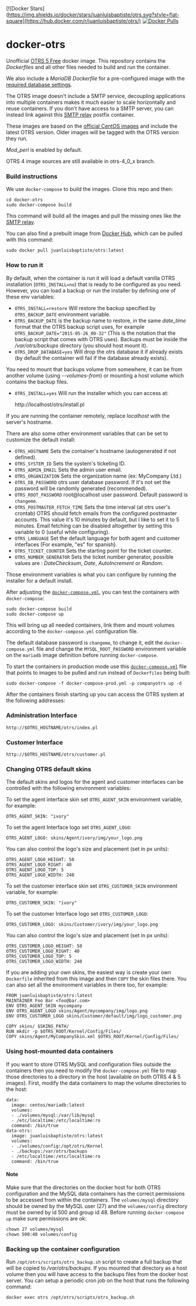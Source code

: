 [![Docker Stars](https://img.shields.io/docker/stars/juanluisbaptiste/otrs.svg?style=flat-square](https://hub.docker.com/r/juanluisbaptiste/otrs/)
[![Docker Pulls](https://img.shields.io/docker/pulls/juanluisbaptiste/otrs.svg?style=flat-square)](https://hub.docker.com/r/juanluisbaptiste/otrs/)

# docker-otrs
Unofficial [OTRS 5 Free](http://www.otrs.com/software/) docker image. This repository contains the
*Dockerfiles* and all other files needed to build and run the container.

We also include a *MariaDB Dockerfile* for a pre-configured image with the [required database settings](http://otrs.github.io/doc/manual/admin/stable/en/html/installation.html).

The OTRS image doesn't include a SMTP service, decoupling applications into multiple containers makes it 
much easier to scale horizontally and reuse containers. If you don't have access to a SMTP server, you 
can instead link against this [SMTP relay](https://github.com/juanluisbaptiste/docker-postfix) postfix container.

These images are based on the [official CentOS images](https://registry.hub.docker.com/_/centos/) and 
include the latest OTRS version. Older images will be tagged with the OTRS version they run. 

*Mod_perl* is enabled by default.

OTRS 4 image sources are still available in otrs-4_0_x branch.

### Build instructions

We use `docker-compose` to build the images. Clone this repo and then:

    cd docker-otrs
    sudo docker-compose build

This command will build all the images and pull the missing ones like the [SMTP relay](https://github.com/juanluisbaptiste/docker-postfix).

You can also find a prebuilt image from [Docker Hub](https://registry.hub.docker.com/u/juanluisbaptiste/otrs/), 
which can be pulled with this command:

    sudo docker pull juanluisbaptiste/otrs:latest

### How to run it

By default, when the container is run it will load a default vanilla OTRS 
installation (`OTRS_INSTALL=no`) that is ready to be configured as you need. However, you can load 
a backup or run the installer by defining one of these env variables:

* `OTRS_INSTALL=restore` Will restore the backup specified by `OTRS_BACKUP_DATE` 
environment variable. 
* `OTRS_BACKUP_DATE` is the backup name to restore, in the same *date_time* format that the OTRS backup
script uses, for example `OTRS_BACKUP_DATE="2015-05-26_00-32"` (This is the notation that the backup script that comes with OTRS uses). Backups must be inside the */var/otrs/backups* directory (you should host mount it).
* `OTRS_DROP_DATABASE=yes` Will drop the otrs database it if already exists (by default the container will fail if the database already exists).

You need to mount that backups volume from somewhere, it can be from another volume (using *--volumes-from*) or mounting 
a host volume which contains the backup files.

* `OTRS_INSTALL=yes` Will run the installer which you can access at:

    http://localhost/otrs/install.pl

If you are running the container remotely, replace *localhost* with the server's hostname. 

There are also some other environment variables that can be set to customize
the default install:

* `OTRS_HOSTNAME` Sets the container's hostname (autogenerated if not defined).
* `OTRS_SYSTEM_ID` Sets the system's ticketing ID.
* `OTRS_ADMIN_EMAIL` Sets the admin user email.
* `OTRS_ORGANIZATION` Sets the organization name (ex: MyCompany Ltd.)
* `OTRS_DB_PASSWORD` otrs user database password. If it's not set the password will be randomly generated (recommended).
* `OTRS_ROOT_PASSWORD` root@localhost user password. Default password is `changeme`.
* `OTRS_POSTMASTER_FETCH_TIME` Sets the time interval (at otrs user's crontab) OTRS should fetch emails from the configured postmaster accounts. This value it's 10 minutes by default, but I like to set it to 5 minutes. Email fetching can be disabled altogether by setting this variable to 0 (useful while configuring).
* `OTRS_LANGUAGE` Set the default language for both agent and customer interfaces (For example, "es" for spanish).
* `OTRS_TICKET_COUNTER` Sets the starting point for the ticket counter.
* `OTRS_NUMBER_GENERATOR` Sets the ticket number generator, possible values are : *DateChecksum*, *Date*, *AutoIncrement* or *Random*.


Those environment variables is what you can configure by running the installer for a default install.

After adjusting the [`docker-compose.yml`](https://github.com/juanluisbaptiste/docker-otrs/blob/master/docker-compose-prod.yml), you can test the containers with `docker-compose`:

    sudo docker-compose build
    sudo docker-compose up

This will bring up all needed containers, link them and mount volumes according 
to the `docker-compose.yml` configuration file. 

The default database password is `changeme`, to change it, edit the `docker-compose.yml` file and change the 
`MYSQL_ROOT_PASSWORD` environment variable on the `mariadb` image definition before 
running `docker-compose`.

To start the containers in production mode use this [`docker-compose.yml`](https://github.com/juanluisbaptiste/docker-otrs/blob/master/docker-compose-prod.yml) file that points to images to be pulled and run instead of `Dockerfiles` being built:

    sudo docker-compose -f docker-compose-prod.yml -p companyotrs up -d

After the containers finish starting up you can access the OTRS system at the following
addresses:

### Administration Interface
    http://$OTRS_HOSTNAME/otrs/index.pl
    
### Customer Interface
    http://$OTRS_HOSTNAME/otrs/customer.pl

### Changing OTRS default skins

The default skins and logos for the agent and customer interfaces can be controlled with the following
environment variables:

To set the agent interface skin set `OTRS_AGENT_SKIN` environment variable, for example:

    OTRS_AGENT_SKIN: "ivory"

To set the agent Interface logo set `OTRS_AGENT_LOGO`:

    OTRS_AGENT_LOGO: skins/Agent/ivory/img/your_logo.png

You can also control the logo's size and placement (set in px units):

    OTRS_AGENT_LOGO_HEIGHT: 50
    OTRS_AGENT_LOGO_RIGHT: 40
    OTRS_AGENT_LOGO_TOP: 5
    OTRS_AGENT_LOGO_WIDTH: 240

To set the customer interface skin set `OTRS_CUSTOMER_SKIN` environment variable, for example:

    OTRS_CUSTOMER_SKIN: "ivory"

To set the customer Interface logo set `OTRS_CUSTOMER_LOGO`:

    OTRS_CUSTOMER_LOGO: skins/Customer/ivory/img/your_logo.png

You can also control the logo's size and placement (set in px units):

    OTRS_CUSTOMER_LOGO_HEIGHT: 50
    OTRS_CUSTOMER_LOGO_RIGHT: 40
    OTRS_CUSTOMER_LOGO_TOP: 5
    OTRS_CUSTOMER_LOGO_WIDTH: 240


If you are adding your own skins, the easiest way is create your own `Dockerfile` inherited from this image and then `COPY` the skin files there. You can also set all the environment variables in there too, for example:

    FROM juanluisbaptiste/otrs:latest
    MAINTAINER Foo Bar <foo@bar.com>
    ENV OTRS_AGENT_SKIN mycompany
    ENV OTRS_AGENT_LOGO skins/Agent/mycompany/img/logo.png
    ENV OTRS_CUSTOMER_LOGO skins/Customer/default/img/logo_customer.png

    COPY skins/ $SKINS_PATH/
    RUN mkdir -p $OTRS_ROOT/Kernel/Config/Files/
    COPY skins/Agent/MyCompanySkin.xml $OTRS_ROOT/Kernel/Config/Files/

### Using host-mounted data containers

If you want to store OTRS MySQL and configuration files outside the containers then you need to modify the `docker-compose.yml` file to map those directories to a directory in the host (available on both OTRS 4 & 5 images). First, modify the data containers to map the volume directories to the host:

    data:
      image: centos/mariadb:latest
      volumes:
      - ./volumes/mysql:/var/lib/mysql
      - /etc/localtime:/etc/localtime:ro
      command: /bin/true
    data-otrs:
      image: juanluisbaptiste/otrs:latest
      volumes:
      - ./volumes/config:/opt/otrs/Kernel
      - ./backups:/var/otrs/backups
      - /etc/localtime:/etc/localtime:ro
      command: /bin/true

#### Note ####
Make sure that the directories on the docker host for both OTRS configuration and the MySQL data containers has the correct permissions to be accessed from within the containers. The `volumes/mysql` directory should be owned by the MySQL user (27) and the `volumes/config` directory must be owned by id 500 and group id 48. Before running `docker-compose up` make sure permissions are ok:

    chown 27 volumes/mysql
    chown 500:48 volumes/config

### Backing up the container configuration

Run `/opt/otrs/scripts/otrs_backup.sh` script to create a full backup that will be copied to */var/otrs/backups*. If you mounted that directory as a host volume then you will have access to the backups files from the docker host server. You can setup a periodic cron job on the host that runs the following command:

    docker exec otrs /opt/otrs/scripts/otrs_backup.sh
